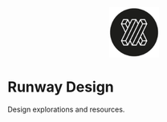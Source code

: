 <p align="center">
  <img src="PNG/icon.png" width="100">
</p>

# Runway Design

Design explorations and resources.
